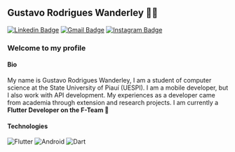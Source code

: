 ## Gustavo Rodrigues Wanderley 👨‍💻

[![Linkedin Badge](https://img.shields.io/badge/-LinkedIn-blue?style=flat-square&logo=Linkedin&logoColor=white&link=https://www.linkedin.com/in/gustavo-rodrigues-644a35192/)](https://www.linkedin.com/in/gustavo-rodrigues-644a35192/)
[![Gmail Badge](https://img.shields.io/badge/-Gmail-c14438?style=flat-square&logo=Gmail&logoColor=white&link=mailto:gustavorw03@gmail.com)](mailto:gustavorw03@gmail.com)
[![Instagram Badge](https://img.shields.io/badge/-Instagram-C13584?style=flat-square&labelColor=C13584&logo=instagram&logoColor=white&link=https:https://www.instagram.com/gustav.dev/?hl=pt-br)](https://www.instagram.com/gustav.dev/)

### Welcome to my profile

#### Bio

My name is Gustavo Rodrigues Wanderley, I am a student of computer science at the State University of Piauí (UESPI). I am a mobile developer, but I also work with API development. My experiences as a developer came from academia through extension and research projects. I am currently a __Flutter Developer on the F-Team :rocket:__

#### Technologies


![Flutter](https://img.shields.io/badge/-Flutter-blue?style=flat-square&logo=flutter) ![Android](https://img.shields.io/badge/Android-05150C?style=flat-square&logo=android)  ![Dart](https://img.shields.io/badge/Dart-blue?style=flat-square&logo=dart) 
<!--
- 💻 I’m currently learning Flutter, Python, Javascript & C++ 
- 🌱 seeking experience in software development for mobile devices
- 📚 share knowledge

![Firebase](https://img.shields.io/badge/Firebase-black?style=flat-square&logo=firebase)
![Django](https://img.shields.io/badge/django-darkgreen?style=flat-square&logo=django)
![Python](https://img.shields.io/badge/-Python-yellow?style=flat-square&logo=python)
 ![Figma](https://img.shields.io/badge/-Figma-black?style=flat-square&logo=figma)

**gustavo-wanderley/gustavo-wanderley** is a ✨ _special_ ✨ repository because its `README.md` (this file) appears on your GitHub profile.

Here are some ideas to get you started:

- 🔭 I’m currently working on ...
- 🌱 I’m currently learning ...
- 👯 I’m looking to collaborate on ...
- 🤔 I’m looking for help with ...
- 💬 Ask me about ...
- 📫 How to reach me: ...
- 😄 Pronouns: ...
- ⚡ Fun fact: ...
-->
